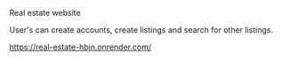 Real estate website

User's can create accounts, create listings and search for other listings.

https://real-estate-hbjn.onrender.com/
